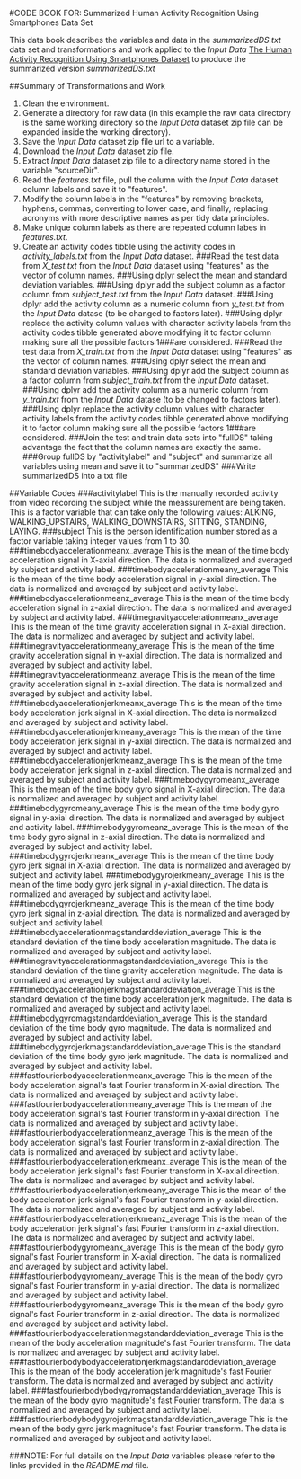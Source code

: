 #CODE BOOK FOR: Summarized Human Activity Recognition Using Smartphones Data Set

This data book describes the variables and data in the *summarizedDS.txt* data set and transformations and work applied to the *Input Data* [The Human Activity Recognition Using Smartphones Dataset](http://archive.ics.uci.edu/ml/datasets/Human+Activity+Recognition+Using+Smartphones) to produce the summarized version *summarizedDS.txt*

##Summary of Transformations and Work 
1. Clean the environment.
2. Generate a directory for raw data (in this example the raw data directory is the same working directory so the *Input Data* dataset zip file can be expanded inside the working directory).
3. Save the *Input Data* dataset zip file url to a variable.
4. Download the *Input Data* dataset zip file.
5. Extract *Input Data* dataset zip file to a directory name stored in the variable "sourceDir".
6. Read the *features.txt* file, pull the column with the *Input Data* dataset column labels and save it to "features".
7. Modify the column labels in the "features" by removing brackets, hyphens, commas, converting to lower case, and finally, replacing acronyms with more descriptive names as per tidy data principles.
8. Make unique column labels as there are repeated column labes in *features.txt*.
9. Create an activity codes tibble using the activity codes in *activity_labels.txt* from the *Input Data* dataset.
###Read the test data from *X_test.txt* from the *Input Data* dataset using "features" as the vector of column names.
###Using dplyr select the mean and standard deviation variables.
###Using dplyr add the subject column as a factor column from *subject_test.txt* from the *Input Data* dataset.
###Using dplyr add the activity column as a numeric column from *y_test.txt* from the *Input Data* datase (to be changed to factors later).
###Using dplyr replace the activity column values with character activity labels from the activity codes tibble generated above modifying it to factor column making sure all the possible factors 1###are considered.
###Read the test data from *X_train.txt* from the *Input Data* dataset using "features" as the vector of column names.
###Using dplyr select the mean and standard deviation variables.
###Using dplyr add the subject column as a factor column from *subject_train.txt* from the *Input Data* dataset.
###Using dplyr add the activity column as a numeric column from *y_train.txt* from the *Input Data* datase (to be changed to factors later).
###Using dplyr replace the activity column values with character activity labels from the activity codes tibble generated above modifying it to factor column making sure all the possible factors 1###are considered.
###Join the test and train data sets into "fullDS" taking advantage the fact that the column names are exactly the same.
###Group fullDS by "activitylabel" and "subject" and summarize all variables using mean and save it to "summarizedDS"
###Write summarizedDS into a txt file

##Variable Codes
###activitylabel
This is the manually recorded activity from video recording the subject while the meassurement are being taken.  This is a factor variable that can take only the following values: ALKING, WALKING_UPSTAIRS, WALKING_DOWNSTAIRS, SITTING, STANDING, LAYING.
###subject
This is the person identification number stored as a factor variable taking integer values from 1 to 30.
###timebodyaccelerationmeanx_average
This is the mean of the time body acceleration signal in X-axial direction.  The data is normalized and averaged by subject and activity label.
###timebodyaccelerationmeany_average
This is the mean of the time body acceleration signal in y-axial direction.  The data is normalized and averaged by subject and activity label.
###timebodyaccelerationmeanz_average
This is the mean of the time body acceleration signal in z-axial direction.  The data is normalized and averaged by subject and activity label.
###timegravityaccelerationmeanx_average
This is the mean of the time gravity acceleration signal in X-axial direction.  The data is normalized and averaged by subject and activity label.
###timegravityaccelerationmeany_average
This is the mean of the time gravity acceleration signal in y-axial direction.  The data is normalized and averaged by subject and activity label.
###timegravityaccelerationmeanz_average
This is the mean of the time gravity acceleration signal in z-axial direction.  The data is normalized and averaged by subject and activity label.
###timebodyaccelerationjerkmeanx_average
This is the mean of the time body acceleration jerk signal in X-axial direction.  The data is normalized and averaged by subject and activity label.
###timebodyaccelerationjerkmeany_average
This is the mean of the time body acceleration jerk signal in y-axial direction.  The data is normalized and averaged by subject and activity label.
###timebodyaccelerationjerkmeanz_average
This is the mean of the time body acceleration jerk signal in z-axial direction.  The data is normalized and averaged by subject and activity label.
###timebodygyromeanx_average
This is the mean of the time body gyro signal in X-axial direction.  The data is normalized and averaged by subject and activity label.
###timebodygyromeany_average
This is the mean of the time body gyro signal in y-axial direction.  The data is normalized and averaged by subject and activity label.
###timebodygyromeanz_average
This is the mean of the time body gyro signal in z-axial direction.  The data is normalized and averaged by subject and activity label.
###timebodygyrojerkmeanx_average
This is the mean of the time body gyro jerk signal in X-axial direction.  The data is normalized and averaged by subject and activity label.
###timebodygyrojerkmeany_average
This is the mean of the time body gyro jerk signal in y-axial direction.  The data is normalized and averaged by subject and activity label.
###timebodygyrojerkmeanz_average
This is the mean of the time body gyro jerk signal in z-axial direction.  The data is normalized and averaged by subject and activity label.
###timebodyaccelerationmagstandarddeviation_average
This is the standard deviation of the time body acceleration magnitude.  The data is normalized and averaged by subject and activity label.
###timegravityaccelerationmagstandarddeviation_average
This is the standard deviation of the time gravity acceleration magnitude.  The data is normalized and averaged by subject and activity label.
###timebodyaccelerationjerkmagstandarddeviation_average
This is the standard deviation of the time body acceleration jerk magnitude.  The data is normalized and averaged by subject and activity label.
###timebodygyromagstandarddeviation_average
This is the standard deviation of the time body gyro magnitude.  The data is normalized and averaged by subject and activity label.
###timebodygyrojerkmagstandarddeviation_average
This is the standard deviation of the time body gyro jerk magnitude.  The data is normalized and averaged by subject and activity label.
###fastfourierbodyaccelerationmeanx_average
This is the mean of the body acceleration signal's fast Fourier transform in X-axial direction.  The data is normalized and averaged by subject and activity label.
###fastfourierbodyaccelerationmeany_average
This is the mean of the body acceleration signal's fast Fourier transform in y-axial direction.  The data is normalized and averaged by subject and activity label.
###fastfourierbodyaccelerationmeanz_average
This is the mean of the body acceleration signal's fast Fourier transform in z-axial direction.  The data is normalized and averaged by subject and activity label.
###fastfourierbodyaccelerationjerkmeanx_average
This is the mean of the body acceleration jerk signal's fast Fourier transform in X-axial direction.  The data is normalized and averaged by subject and activity label.
###fastfourierbodyaccelerationjerkmeany_average
This is the mean of the body acceleration jerk signal's fast Fourier transform in y-axial direction.  The data is normalized and averaged by subject and activity label.
###fastfourierbodyaccelerationjerkmeanz_average
This is the mean of the body acceleration jerk signal's fast Fourier transform in z-axial direction.  The data is normalized and averaged by subject and activity label.
###fastfourierbodygyromeanx_average
This is the mean of the body gyro signal's fast Fourier transform in X-axial direction.  The data is normalized and averaged by subject and activity label.
###fastfourierbodygyromeany_average
This is the mean of the body gyro signal's fast Fourier transform in y-axial direction.  The data is normalized and averaged by subject and activity label.
###fastfourierbodygyromeanz_average
This is the mean of the body gyro signal's fast Fourier transform in z-axial direction.  The data is normalized and averaged by subject and activity label.
###fastfourierbodyaccelerationmagstandarddeviation_average
This is the mean of the body acceleration magnitude's fast Fourier transform.  The data is normalized and averaged by subject and activity label.
###fastfourierbodybodyaccelerationjerkmagstandarddeviation_average
This is the mean of the body acceleration jerk magnitude's fast Fourier transform.  The data is normalized and averaged by subject and activity label.
###fastfourierbodybodygyromagstandarddeviation_average
This is the mean of the body gyro magnitude's fast Fourier transform.  The data is normalized and averaged by subject and activity label.
###fastfourierbodybodygyrojerkmagstandarddeviation_average
This is the mean of the body gyro jerk magnitude's fast Fourier transform.  The data is normalized and averaged by subject and activity label.

###NOTE: For full details on the *Input Data* variables please refer to the links provided in the *README.md* file.